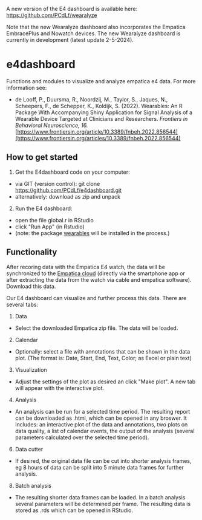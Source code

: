 A new version of the E4 dashboard is available here: https://github.com/PCdLf/wearalyze 

Note that the new Wearalyze dashboard also incorporates the Empatica EmbracePlus and Nowatch devices. The new Wearalyze dashboard is currently in development (latest update 2-5-2024). 

# e4dashboard

Functions and modules to visualize and analyze empatica e4 data. For more information see:
- de Looff, P., Duursma, R., Noordzij, M., Taylor, S., Jaques, N., Scheepers, F., de Schepper, K., Koldijk, S. (2022). Wearables: An R Package With Accompanying Shiny Application for Signal Analysis of a Wearable Device Targeted at Clinicians and Researchers. <i> Frontiers in Behavioral Neuroscience, 16.</i> [https://www.frontiersin.org/article/10.3389/fnbeh.2022.856544](https://www.frontiersin.org/articles/10.3389/fnbeh.2022.856544) 


## How to get started

1) Get the E4dashboard code on your computer:
  - via GIT (version control): git clone https://github.com/PCdLf/e4dashboard.git
  - alternatively: download as zip and unpack

2) Run the E4 dashboard:
  - open the file global.r in RStudio
  - click "Run App" (in Rstudio)
  - (note: the package [wearables](https://github.com/PCdLf/wearables) will be installed in the process.)

## Functionality

After recoring data with the Empatica E4 watch, the data will be synchronized to the [Empatica cloud](https://www.empatica.com/connect/login.php) (directly via the smartphone app or after extracting the data from the watch via cable and empatica software). Download this data.


Our E4 dashboard can visualize and further process this data. There are several tabs:

1) Data
- Select the downloaded Empatica zip file. The data will be loaded.

2) Calendar
- Optionally: select a file with annotations that can be shown in the data plot. (The format is: Date, Start, End, Text, Color; as Excel or plain text)

3) Visualization
- Adjust the settings of the plot as desired an click "Make plot". A new tab will appear with the interactive plot.

4) Analysis
- An analysis can be run for a selected time period. The resulting report can be downloaded as .html, which can be opened in any broswer. It includes: an interactive plot of the data and annotations, two plots on data quality, a list of calendar events, the output of the analysis (several parameters calculated over the selected time period).

6) Data cutter
- If desired, the original data file can be cut into shorter analysis frames, eg 8 hours of data can be split into 5 minute data frames for further analysis.

8) Batch analysis
- The resulting shorter data frames can be loaded. In a batch analysis several parameters will be determined per frame. The resulting data is stored as .rds which can be opened in RStudio.

